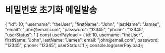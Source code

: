 # 비밀번호 초기화 메일발송

<!-- Use multiple <sample> elements inside <request> to provide samples for various programming languages. 
They will be placed in tabs.Developers can use these samples as templates when making requests to this endpoint. -->

<api-endpoint openapi-path="./../openapi.yaml" endpoint="/user/{username}" method="put">

<request>

<sample title="JSON">
{
"id": 10,
"username": "theUser",
"firstName": "John",
"lastName": "James",
"email": "john@email.com",
"password": "12345",
"phone": "12345",
"userStatus": 1
}
</sample>

<sample lang="javascript" title="JavaScript">
const userPayload = {
  id: 10,
  username: "theUser",
  firstName: "John",
  lastName: "James",
  email: "john@email.com",
  password: "12345",
  phone: "12345",
  userStatus: 1
};
console.log(userPayload);
</sample>

</request>

</api-endpoint>
